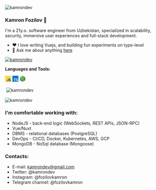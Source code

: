 <p align="left"> <img src="https://komarev.com/ghpvc/?username=kamrondev&label=Profile%20views&color=0e75b6&style=flat" alt="kamrondev" /> </p>

### Kamron Fozilov 👋

I'm a 21y.o. software engineer from Uzbekistan, specialized in scalability, security, immersive user experiences and full-stack development.

- ❤️ I love writing Vuejs, and building fun experiments on type-level
- 💬 Ask me about anything [here](https://github.com/kamrondev/kamrondev/issues)

<p align="left"> <a href="https://twitter.com/kamrondev" target="blank"><img src="https://img.shields.io/twitter/follow/kamrondev?logo=twitter&style=for-the-badge" alt="kamrondev" /></a> </p>

**Languages and Tools:**  

<code><img height="20" src="https://raw.githubusercontent.com/github/explore/80688e429a7d4ef2fca1e82350fe8e3517d3494d/topics/javascript/javascript.png"></code>
<code><img height="20" src="https://raw.githubusercontent.com/github/explore/80688e429a7d4ef2fca1e82350fe8e3517d3494d/topics/typescript/typescript.png"></code>
<code><img height="20" src="https://raw.githubusercontent.com/github/explore/80688e429a7d4ef2fca1e82350fe8e3517d3494d/topics/nodejs/nodejs.png"></code>

<p>&nbsp;<img align="center" src="https://github-readme-stats.vercel.app/api?username=kamrondev&show_icons=true&locale=en" alt="kamrondev" /></p>

<p><img align="center" src="https://github-readme-streak-stats.herokuapp.com/?user=kamrondev&" alt="kamrondev" /></p>

### I'm comfortable working with:
- NodeJS - back-end logic (WebSockets, REST APIs, JSON-RPC)
- Vue/Nuxt
- DBMS - relational databases (PostgreSQL)
- DevOps - CI/CD, Docker, Kubernetes, AWS, GCP
- MongoDB - NoSql database (Mongoose)

### Contacts:
- E-mail: kamrondev@gmail.com
- Twitter: @kamrondev
- Instagram: @fozilovkamron
- Telegram channel: @fozilovkamron


